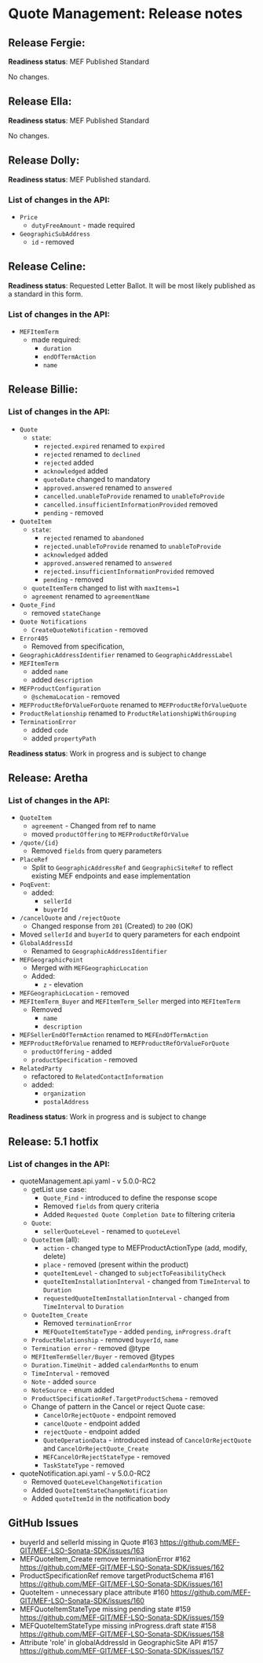 # Quote Management: Release notes

## Release Fergie:

**Readiness status**: MEF Published Standard

No changes.

## Release Ella:

**Readiness status**: MEF Published Standard

No changes.

## Release Dolly:

**Readiness status**: MEF Published standard. 

### List of changes in the API:

- `Price`
  - `dutyFreeAmount` - made required
- `GeographicSubAddress`
  - `id` - removed

## Release Celine:

**Readiness status**: Requested Letter Ballot. It will be most likely published
as a standard in this form.

### List of changes in the API:

- `MEFItemTerm`
  - made required:
    - `duration`
    - `endOfTermAction`
    - `name`

## Release Billie:

### List of changes in the API:

- `Quote`
  - `state`:
    - `rejected.expired` renamed to `expired`
    - `rejected` renamed to `declined`
    - `rejected` added
    - `acknowledged` added
    - `quoteDate` changed to mandatory
    - `approved.answered` renamed to `answered`
    - `cancelled.unableToProvide` renamed to `unableToProvide`
    - `cancelled.insufficientInformationProvided` removed
    - `pending` - removed
- `QuoteItem`
  - `state`:
    - `rejected` renamed to `abandoned`
    - `rejected.unableToProvide` renamed to `unableToProvide`
    - `acknowledged` added
    - `approved.answered` renamed to `answered`
    - `rejected.insufficientInformationProvided` removed
    - `pending` - removed
  - `quoteItemTerm` changed to list with `maxItems=1`
  - `agreement` renamed to `agreementName`
- `Quote_Find`
  - removed `stateChange`
- `Quote Notifications`
  - `CreateQuoteNotification` - removed
- `Error405`
  - Removed from specification,
- `GeographicAddressIdentifier` renamed to `GeographicAddressLabel`
- `MEFItemTerm`
  - added `name`
  - added `description`
- `MEFProductConfiguration`
  - `@schemaLocation` - removed
- `MEFProductRefOrValueForQuote` renamed to `MEFProductRefOrValueQuote`
- `ProductRelationship` renamed to `ProductRelationshipWithGrouping`
- `TerminationError`
  - added `code`
  - added `propertyPath`

**Readiness status**: Work in progress and is subject to change

## Release: Aretha

### List of changes in the API:

- `QuoteItem`
  - `agreement` - Changed from ref to name
  - moved `productOffering` to `MEFProductRefOrValue`
- `/quote/{id}`
  - Removed `fields` from query parameters
- `PlaceRef`
  - Split to `GeographicAddressRef` and `GeographicSiteRef` to reflect existing
    MEF endpoints and ease implementation
- `PoqEvent`:
  - added:
    - `sellerId`
    - `buyerId`
- `/cancelQuote` and `/rejectQuote`
  - Changed response from `201` (Created) to `200` (OK)
- Moved `sellerId` and `buyerId` to query parameters for each endpoint
- `GlobalAddressId`
  - Renamed to `GeographicAddressIdentifier`
- `MEFGeographicPoint`
  - Merged with `MEFGeographicLocation`
  - Added:
    - `z` - elevation
- `MEFGeographicLocation` - removed
- `MEFItemTerm_Buyer` and `MEFItemTerm_Seller` merged into `MEFItemTerm`
  - Removed
    - `name`
    - `description`
- `MEFSellerEndOfTermAction` renamed to `MEFEndOfTermAction`
- `MEFProductRefOrValue` renamed to `MEFProductRefOrValueForQuote`
  - `productOffering` - added
  - `productSpecification` - removed
- `RelatedParty`
  - refactored to `RelatedContactInformation`
  - added:
    - `organization`
    - `postalAddress`

**Readiness status**: Work in progress and is subject to change

## Release: 5.1 hotfix

### List of changes in the API:

- quoteManagement.api.yaml - v 5.0.0-RC2
  - getList use case:
    - `Quote_Find` - introduced to define the response scope
    - Removed `fields` from query criteria
    - Added `Requested Quote Completion Date` to filtering criteria
  - `Quote`:
    - `sellerQuoteLevel` - renamed to `quoteLevel`
  - `QuoteItem` (all):
    - `action` - changed type to MEFProductActionType (add, modify, delete)
    - `place` - removed (present within the product)
    - `quoteItemLevel` - changed to `subjectToFeasibilityCheck`
    - `quoteItemInstallationInterval` - changed from `TimeInterval` to
      `Duration`
    - `requestedQuoteItemInstallationInterval` - changed from `TimeInterval` to
      `Duration`
  - `QuoteItem_Create`
    - Removed `terminationError`
    - `MEFQuoteItemStateType` - added `pending`, `inProgress.draft`
  - `ProductRelationship` - removed `buyerId`, `name`
  - `Termination error` - removed @type
  - `MEFItemTermSeller/Buyer` - removed @types
  - `Duration.TimeUnit` - added `calendarMonths` to enum
  - `TimeInterval` - removed
  - `Note` - added `source`
  - `NoteSource` - enum added
  - `ProductSpecificationRef.TargetProductSchema` - removed
  - Change of pattern in the Cancel or reject Quote case:
    - `CancelOrRejectQuote` - endpoint removed
    - `cancelQuote` - endpoint added
    - `rejectQuote` - endpoint added
    - `QuoteOperationData` - introduced instead of `CancelOrRejectQuote` and
      `CancelOrRejectQuote_Create`
    - `MEFCancelOrRejectStateType` - removed
    - `TaskStateType` - removed
- quoteNotification.api.yaml - v 5.0.0-RC2
  - Removed `QuoteLevelChangeNotification`
  - Added `QuoteItemStateChangeNotification`
  - Added `quoteItemId` in the notification body

## GitHub Issues

- buyerId and sellerId missing in Quote #163
  https://github.com/MEF-GIT/MEF-LSO-Sonata-SDK/issues/163
- MEFQuoteItem_Create remove terminationError #162
  https://github.com/MEF-GIT/MEF-LSO-Sonata-SDK/issues/162
- ProductSpecificationRef remove targetProductSchema #161
  https://github.com/MEF-GIT/MEF-LSO-Sonata-SDK/issues/161
- QuoteItem - unnecessary place attribute #160
  https://github.com/MEF-GIT/MEF-LSO-Sonata-SDK/issues/160
- MEFQuoteItemStateType missing pending state #159
  https://github.com/MEF-GIT/MEF-LSO-Sonata-SDK/issues/159
- MEFQuoteItemStateType missing inProgress.draft state #158
  https://github.com/MEF-GIT/MEF-LSO-Sonata-SDK/issues/158
- Attribute 'role' in globalAddressId in GeographicSite API #157
  https://github.com/MEF-GIT/MEF-LSO-Sonata-SDK/issues/157
